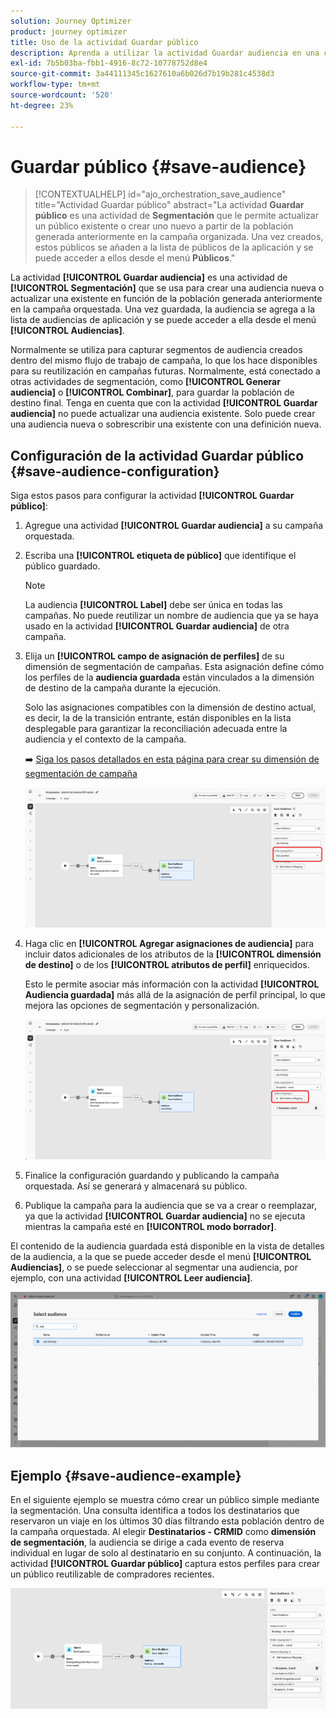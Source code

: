 ```yaml
---
solution: Journey Optimizer
product: journey optimizer
title: Uso de la actividad Guardar público
description: Aprenda a utilizar la actividad Guardar audiencia en una campaña organizada
exl-id: 7b5b03ba-fbb1-4916-8c72-10778752d8e4
source-git-commit: 3a44111345c1627610a6b026d7b19b281c4538d3
workflow-type: tm+mt
source-wordcount: '520'
ht-degree: 23%

---
```



# Guardar público {#save-audience}

>[!CONTEXTUALHELP]
>id="ajo_orchestration_save_audience"
>title="Actividad Guardar público"
>abstract="La actividad **Guardar público** es una actividad de **Segmentación** que le permite actualizar un público existente o crear uno nuevo a partir de la población generada anteriormente en la campaña organizada. Una vez creados, estos públicos se añaden a la lista de públicos de la aplicación y se puede acceder a ellos desde el menú **Públicos**."

La actividad **[!UICONTROL Guardar audiencia]** es una actividad de **[!UICONTROL Segmentación]** que se usa para crear una audiencia nueva o actualizar una existente en función de la población generada anteriormente en la campaña orquestada. Una vez guardada, la audiencia se agrega a la lista de audiencias de aplicación y se puede acceder a ella desde el menú **[!UICONTROL Audiencias]**.

Normalmente se utiliza para capturar segmentos de audiencia creados dentro del mismo flujo de trabajo de campaña, lo que los hace disponibles para su reutilización en campañas futuras. Normalmente, está conectado a otras actividades de segmentación, como **[!UICONTROL Generar audiencia]** o **[!UICONTROL Combinar]**, para guardar la población de destino final.
Tenga en cuenta que con la actividad **[!UICONTROL Guardar audiencia]** no puede actualizar una audiencia existente. Solo puede crear una audiencia nueva o sobrescribir una existente con una definición nueva.

## Configuración de la actividad Guardar público {#save-audience-configuration}

Siga estos pasos para configurar la actividad **[!UICONTROL Guardar público]**:

1. Agregue una actividad **[!UICONTROL Guardar audiencia]** a su campaña orquestada.

1. Escriba una **[!UICONTROL etiqueta de público]** que identifique el público guardado.

   >[!NOTE]
   >
   >La audiencia **[!UICONTROL Label]** debe ser única en todas las campañas. No puede reutilizar un nombre de audiencia que ya se haya usado en la actividad **[!UICONTROL Guardar audiencia]** de otra campaña.

1. Elija un **[!UICONTROL campo de asignación de perfiles&#x200B;]** de su dimensión de segmentación de campañas. Esta asignación define cómo los perfiles de la **audiencia guardada** están vinculados a la dimensión de destino de la campaña durante la ejecución.

   Solo las asignaciones compatibles con la dimensión de destino actual, es decir, la de la transición entrante, están disponibles en la lista desplegable para garantizar la reconciliación adecuada entre la audiencia y el contexto de la campaña.

   ➡️ [Siga los pasos detallados en esta página para crear su dimensión de segmentación de campaña](../target-dimension.md)

   ![](../assets/save-audience-1.png)

1. Haga clic en **[!UICONTROL Agregar asignaciones de audiencia]** para incluir datos adicionales de los atributos de la **[!UICONTROL dimensión de destino]** o de los **[!UICONTROL atributos de perfil]** enriquecidos.

   Esto le permite asociar más información con la actividad **[!UICONTROL Audiencia guardada]** más allá de la asignación de perfil principal, lo que mejora las opciones de segmentación y personalización.

   ![](../assets/save-audience-2.png)

1. Finalice la configuración guardando y publicando la campaña orquestada. Así se generará y almacenará su público.

1. Publique la campaña para la audiencia que se va a crear o reemplazar, ya que la actividad **[!UICONTROL Guardar audiencia]** no se ejecuta mientras la campaña esté en **[!UICONTROL modo borrador]**.

El contenido de la audiencia guardada está disponible en la vista de detalles de la audiencia, a la que se puede acceder desde el menú **[!UICONTROL Audiencias]**, o se puede seleccionar al segmentar una audiencia, por ejemplo, con una actividad **[!UICONTROL Leer audiencia]**.

![](../assets/save-audience-4.png)


## Ejemplo {#save-audience-example}

En el siguiente ejemplo se muestra cómo crear un público simple mediante la segmentación. Una consulta identifica a todos los destinatarios que reservaron un viaje en los últimos 30 días filtrando esta población dentro de la campaña orquestada. Al elegir **Destinatarios - CRMID** como **dimensión de segmentación**, la audiencia se dirige a cada evento de reserva individual en lugar de solo al destinatario en su conjunto. A continuación, la actividad **[!UICONTROL Guardar público]** captura estos perfiles para crear un público reutilizable de compradores recientes.

![](../assets/save-audience-3.png)
